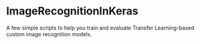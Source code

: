 # ImageRecognitionInKeras
A few simple scripts to help you train and evaluate Transfer Learning-based custom image recognition models.
